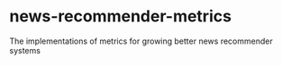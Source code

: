 # news-recommender-metrics
The implementations of metrics for growing better news recommender systems
